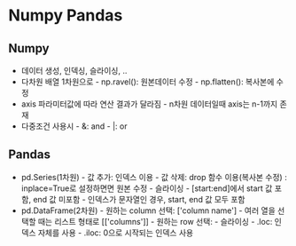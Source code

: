 # Numpy Pandas

## Numpy
- 데이터 생성, 인덱싱, 슬라이싱, ..
- 다차원 배열 1차원으로
        - np.ravel(): 원본데이터 수정
        - np.flatten(): 복사본에 수정
- axis 파라미터값에 따라 연산 결과가 달라짐
        - n차원 데이터일때 axis는 n-1까지 존재
- 다중조건 사용시
        - &: and
        - |: or

## Pandas
- pd.Series(1차원)
        - 값 추가: 인덱스 이용
        - 값 삭제: drop 함수 이용(복사본 수정)
                 : inplace=True로 설정하면면 원본 수정
        - 슬라이싱
                - [start:end]에서 start 값 포함, end 값 미포함
                - 인덱스가 문자열인 경우, start, end 값 모두 포함
- pd.DataFrame(2차원)
        - 원하는 column 선택: ['column name']
                - 여러 열을 선택할 때는 리스트 형태로 [['columns']]
        - 원하는 row 선택:
                - 슬라이싱
                - .loc: 인덱스 자체를 사용
                - .iloc: 0으로 시작되는 인덱스 사용

